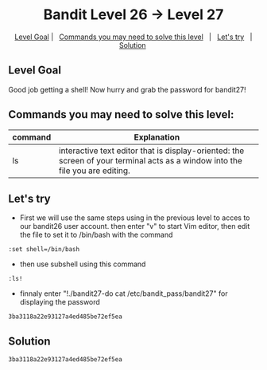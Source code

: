<h1 align="center">
Bandit Level 26 → Level 27
</h1>

<p align="center">
  <a href="#Level-Goal">Level Goal</a>   |   
  <a href="#Commands-you-may-need-to-solve-this-level">Commands you may need to solve this level</a>   |  
  <a href="#Lets-try">Let's try</a>   |
  <a href="#Solution">Solution</a> 
</p>

## Level Goal
Good job getting a shell! Now hurry and grab the password for bandit27!

## Commands you may need to solve this level:

| command | Explanation |
| ------|-----|
| ls | interactive text editor that is display-oriented: the screen of your terminal acts as a window into the file you are editing. |



## Let's try

- First we will use the same steps using in the previous level to acces to our bandit26 user account. then enter "v" to start Vim editor, then edit the file to set it to /bin/bash with the command

````
:set shell=/bin/bash
````

- then use subshell using this command 
````
:ls!
````

- finnaly enter "!./bandit27-do cat /etc/bandit_pass/bandit27" for displaying the password 
````
3ba3118a22e93127a4ed485be72ef5ea
````

## Solution 
````
3ba3118a22e93127a4ed485be72ef5ea
````

